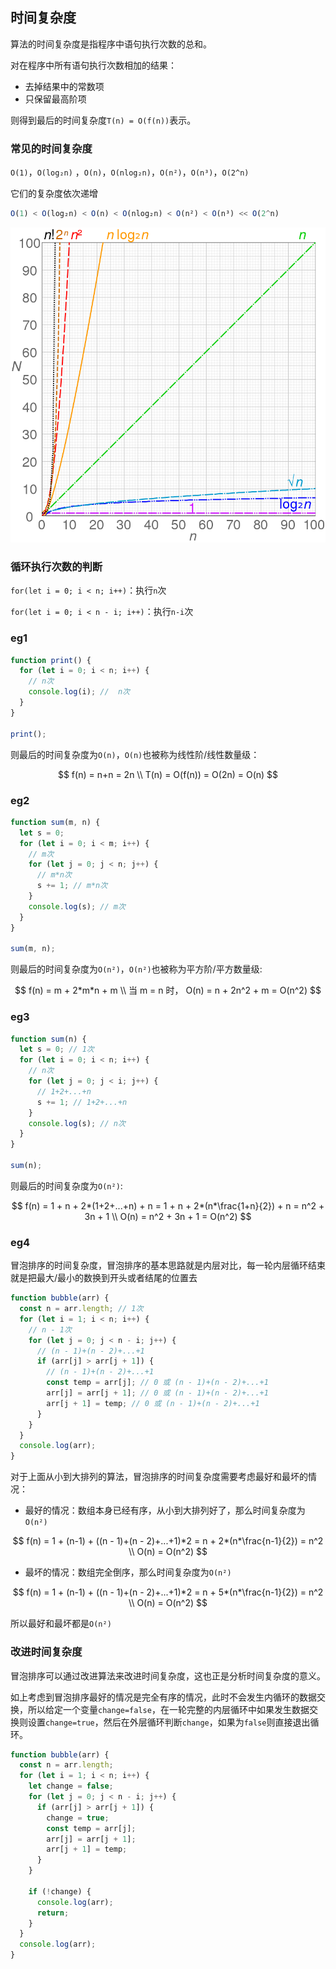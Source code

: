 ## 时间复杂度

算法的时间复杂度是指程序中语句执行次数的总和。

对在程序中所有语句执行次数相加的结果：

- 去掉结果中的常数项
- 只保留最高阶项

则得到最后的时间复杂度`T(n) = O(f(n))`表示。

### 常见的时间复杂度

`O(1)`，`O(log₂n)` ，`O(n)`，`O(nlog₂n)`，`O(n²)`，`O(n³)`，`O(2^n)`

它们的复杂度依次递增

```javascript
O(1) < O(log₂n) < O(n) < O(nlog₂n) < O(n²) < O(n³) << O(2^n)
```

![800px-Comparison_computational_complexity.svg-164111821461425](../../public/images/800px-Comparison_computational_complexity.svg-164111821461425.png)

### 循环执行次数的判断

`for(let i = 0; i < n; i++)`：执行`n`次

`for(let i = 0; i < n - i; i++)`：执行`n-i`次

### eg1

```javascript
function print() {
  for (let i = 0; i < n; i++) {
    // n次
    console.log(i); //  n次
  }
}

print();
```

则最后的时间复杂度为`O(n)`，`O(n)`也被称为线性阶/线性数量级：

$$
f(n) = n+n = 2n \\
T(n) = O(f(n)) = O(2n) = O(n)
$$

### eg2

```javascript
function sum(m, n) {
  let s = 0;
  for (let i = 0; i < m; i++) {
    // m次
    for (let j = 0; j < n; j++) {
      // m*n次
      s += 1; // m*n次
    }
    console.log(s); // m次
  }
}

sum(m, n);
```

则最后的时间复杂度为`O(n²)`，`O(n²)`也被称为平方阶/平方数量级:

$$
f(n) = m + 2*m*n + m \\
当 m = n 时，
O(n) = n + 2n^2 + m = O(n^2)
$$

### eg3

```javascript
function sum(n) {
  let s = 0; // 1次
  for (let i = 0; i < n; i++) {
    // n次
    for (let j = 0; j < i; j++) {
      // 1+2+...+n
      s += 1; // 1+2+...+n
    }
    console.log(s); // n次
  }
}

sum(n);
```

则最后的时间复杂度为`O(n²)`:

$$
f(n) = 1 + n + 2*(1+2+...+n) + n = 1 + n + 2*(n*\frac{1+n}{2}) + n = n^2 + 3n + 1 \\
O(n) = n^2 + 3n + 1 = O(n^2)
$$

### eg4

冒泡排序的时间复杂度，冒泡排序的基本思路就是内层对比，每一轮内层循环结束就是把最大/最小的数换到开头或者结尾的位置去

```javascript
function bubble(arr) {
  const n = arr.length; // 1次
  for (let i = 1; i < n; i++) {
    // n - 1次
    for (let j = 0; j < n - i; j++) {
      // (n - 1)+(n - 2)+...+1
      if (arr[j] > arr[j + 1]) {
        // (n - 1)+(n - 2)+...+1
        const temp = arr[j]; // 0 或 (n - 1)+(n - 2)+...+1
        arr[j] = arr[j + 1]; // 0 或 (n - 1)+(n - 2)+...+1
        arr[j + 1] = temp; // 0 或 (n - 1)+(n - 2)+...+1
      }
    }
  }
  console.log(arr);
}
```

对于上面从小到大排列的算法，冒泡排序的时间复杂度需要考虑最好和最坏的情况：

- 最好的情况：数组本身已经有序，从小到大排列好了，那么时间复杂度为`O(n²)`

$$
f(n) = 1 + (n-1) + ((n - 1)+(n - 2)+...+1)*2 = n + 2*(n*\frac{n-1}{2}) = n^2 \\
O(n) = O(n^2)
$$

- 最坏的情况：数组完全倒序，那么时间复杂度为`O(n²)`

$$
f(n) = 1 + (n-1) + ((n - 1)+(n - 2)+...+1)*2 = n + 5*(n*\frac{n-1}{2}) = n^2 \\
O(n) = O(n^2)
$$

所以最好和最坏都是`O(n²)`

### 改进时间复杂度

冒泡排序可以通过改进算法来改进时间复杂度，这也正是分析时间复杂度的意义。

如上考虑到冒泡排序最好的情况是完全有序的情况，此时不会发生内循环的数据交换，所以给定一个变量`change=false`，在一轮完整的内层循环中如果发生数据交换则设置`change=true`，然后在外层循环判断`change`，如果为`false`则直接退出循环。

```javascript
function bubble(arr) {
  const n = arr.length;
  for (let i = 1; i < n; i++) {
    let change = false;
    for (let j = 0; j < n - i; j++) {
      if (arr[j] > arr[j + 1]) {
        change = true;
        const temp = arr[j];
        arr[j] = arr[j + 1];
        arr[j + 1] = temp;
      }
    }

    if (!change) {
      console.log(arr);
      return;
    }
  }
  console.log(arr);
}
```
